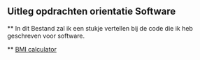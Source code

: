 ## Uitleg opdrachten orientatie Software

** In dit Bestand zal ik een stukje vertellen bij de code die ik heb geschreven voor software.

** [BMI calculator](path%20with%20spaces/Training/BMIcal/BMIcal.sln)

